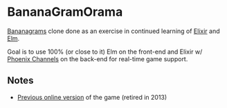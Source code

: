# BananaGramOrama

[Bananagrams][1] clone done as an exercise in continued learning of [Elixir][2] and [Elm][3].

Goal is to use 100% (or close to it) Elm on the front-end and Elixir w/ [Phoenix Channels][4] on the back-end for real-time game support.

## Notes

* [Previous online version][5] of the game (retired in 2013)

[1]: https://en.wikipedia.org/wiki/Bananagrams
[2]: http://elixir-lang.org/
[3]: http://elm-lang.org/
[4]: http://www.phoenixframework.org/docs/channels
[5]: https://en.wikipedia.org/wiki/Bananagrams_(online_game)
